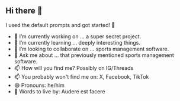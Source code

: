 ## Hi there 👋

I used the default prompts and got started! 😬

- 🔭 I’m currently working on ... a super secret project.
- 🌱 I’m currently learning ... deeply interesting things.
- 👯 I’m looking to collaborate on ... sports management software.
- 💬 Ask me about ... that previously mentioned sports management software.
- 📫 How will you find me? Possibly on IG/Threads
- 📫 You probably won't find me on: X, Facebook, TikTok
- 😄 Pronouns: he/him
- 📢 Words to live by: Audere est facere
